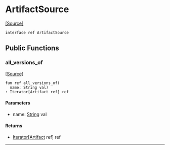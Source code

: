 # ArtifactSource
<span class="source-link">[[Source]](src/semver-__-__-solver/artifact_source.md#L1)</span>
```pony
interface ref ArtifactSource
```

## Public Functions

### all_versions_of
<span class="source-link">[[Source]](src/semver-__-__-solver/artifact_source.md#L2)</span>


```pony
fun ref all_versions_of(
  name: String val)
: Iterator[Artifact ref] ref
```
#### Parameters

*   name: [String](builtin-String.md) val

#### Returns

* [Iterator](builtin-Iterator.md)\[[Artifact](semver-..-..-solver-Artifact.md) ref\] ref

---


